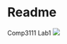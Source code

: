 # Readme
Comp3111 Lab1
![](C:\Users\charl\Desktop\UST_Related\COMP\3111\Comp3111LEx\src\main\java\Lab1\Comp3111_Lab1_Screenshot.png)
